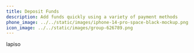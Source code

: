 ```yaml
---
title: Deposit Funds
description: Add funds quickly using a variety of payment methods
phone_image: ../../static/images/iphone-14-pro-space-black-mockup.png
icon_image: ../../static/images/group-626789.png
---
```

l﻿apiso